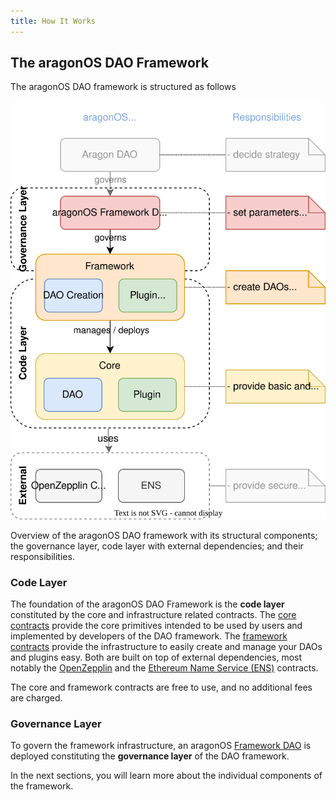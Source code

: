 ```yaml
---
title: How It Works
---
```


## The aragonOS DAO Framework

The aragonOS DAO framework is structured as follows

<div class="center-column">

![](./aragon-os-framework-overview.drawio.svg)

<p class="caption"> 
  Overview of the aragonOS DAO framework with its structural components; the governance layer, code layer with external dependencies; and their responsibilities.
</p>

</div>

### Code Layer

The foundation of the aragonOS DAO Framework is the **code layer** constituted by the core and infrastructure related contracts.
The [core contracts](./01-core/index.md) provide the core primitives intended to be used by users and implemented by developers of the DAO framework.
The [framework contracts](./02-framework/index.md) provide the infrastructure to easily create and manage your DAOs and plugins easy.
Both are built on top of external dependencies, most notably the [OpenZepplin](https://www.openzeppelin.com/contracts) and the [Ethereum Name Service (ENS)](https://docs.ens.domains/) contracts.

The core and framework contracts are free to use, and no additional fees are charged.

### Governance Layer

To govern the framework infrastructure, an aragonOS [Framework DAO](./03-framwork-dao.md) is deployed constituting the **governance layer** of the DAO framework.

In the next sections, you will learn more about the individual components of the framework.
